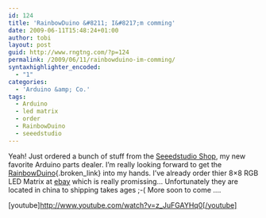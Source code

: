```yaml
---
id: 124
title: 'RainbowDuino &#8211; I&#8217;m comming'
date: 2009-06-11T15:48:24+01:00
author: tobi
layout: post
guid: http://www.rngtng.com/?p=124
permalink: /2009/06/11/rainbowduino-im-comming/
syntaxhighlighter_encoded:
  - "1"
categories:
  - 'Arduino &amp; Co.'
tags:
  - Arduino
  - led matrix
  - order
  - RainbowDuino
  - seeedstudio
---
```

Yeah! Just ordered a bunch of stuff from the [Seeedstudio Shop](http://www.seeedstudio.com/depot), my new favorite Arduino parts dealer. I&#8217;m really looking forward to get the [RainbowDuino](http://www.seeedstudio.com/blog/?page_id=187){.broken_link} into my hands. I&#8217;ve already order thier 8&#215;8 RGB LED Matrix at [ebay](http://cgi.ebay.de/ws/eBayISAPI.dll?ViewItem&ssPageName=STRK:MEWNX:IT&item=220324377200) which is really promissing&#8230; Unfortunately they are located in china to shipping takes ages ;-( More soon to come &#8230;.

[youtube]<http://www.youtube.com/watch?v=z_JuFGAYHq0[/youtube]>